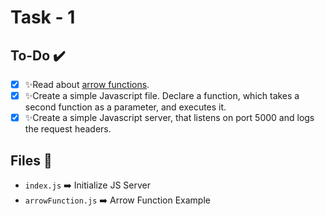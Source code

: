 # Task - 1

## To-Do ✔️
- [x] ✨Read about [arrow functions](https://developer.mozilla.org/en-US/docs/Web/JavaScript/Reference/Functions/Arrow_functions).
- [x] ✨Create a simple Javascript file. Declare a function, which takes a second function as a parameter, and executes it.
- [x] ✨Create a simple Javascript server, that listens on port 5000 and logs the request headers.

## Files 📂
- `index.js` ➡️ Initialize JS Server
- `arrowFunction.js` ➡️ Arrow Function Example